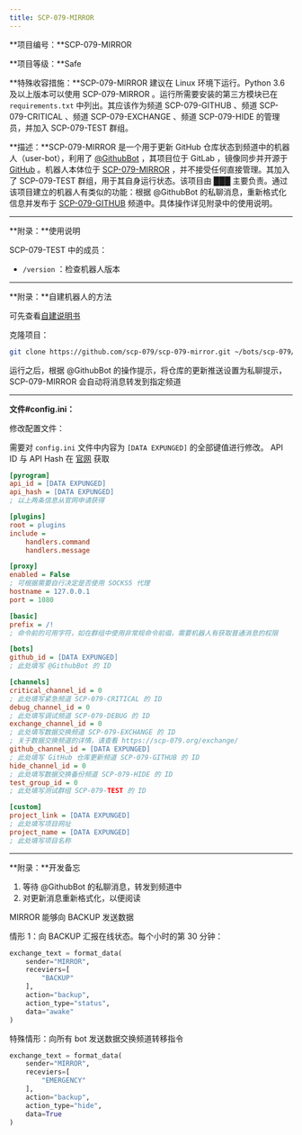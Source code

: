 ```yaml
---
title: SCP-079-MIRROR
---
```


<link rel="stylesheet" href="/css/chinese.css">

**项目编号：**SCP-079-MIRROR

**项目等级：**Safe

**特殊收容措施：**SCP-079-MIRROR 建议在 Linux 环境下运行。Python 3.6 及以上版本可以使用 SCP-079-MIRROR 。运行所需要安装的第三方模块已在 `requirements.txt` 中列出。其应该作为频道 SCP-079-GITHUB 、频道 SCP-079-CRITICAL 、频道 SCP-079-EXCHANGE 、频道 SCP-079-HIDE 的管理员，并加入 SCP-079-TEST 群组。

**描述：**SCP-079-MIRROR 是一个用于更新 GitHub 仓库状态到频道中的机器人（user-bot），利用了 <a href="https://t.me/GithubBot" target="_blank">@GithubBot</a> ，其项目位于 GitLab ，镜像同步并开源于 <a href="https://github.com/scp-079/scp-079-mirror" target="_blank">GitHub</a> 。机器人本体位于 <a href="https://t.me/SCP_079_MIRROR_BOT" class="079" target="_blank">SCP-079-MIRROR</a> ，并不接受任何直接管理。其加入了 SCP-079-TEST 群组，用于其自身运行状态。该项目由 ███ 主要负责。通过该项目建立的机器人有类似的功能：根据 @GithubBot 的私聊消息，重新格式化信息并发布于 <a href="https://t.me/SCP_079_GITHUB" target="_blank">SCP-079-GITHUB</a> 频道中。具体操作详见附录中的使用说明。

---

**附录：**使用说明

SCP-079-TEST 中的成员：

- `/version` ：检查机器人版本

---

**附录：**自建机器人的方法

可先查看<a href="/how/">自建说明书</a>

克隆项目：

```bash
git clone https://github.com/scp-079/scp-079-mirror.git ~/bots/scp-079/mirror
```

运行之后，根据 @GithubBot 的操作提示，将仓库的更新推送设置为私聊提示，SCP-079-MIRROR 会自动将消息转发到指定频道

---

**文件#config.ini：**

修改配置文件：

需要对 `config.ini` 文件中内容为 `[DATA EXPUNGED]` 的全部键值进行修改。 API ID 与 API Hash 在 <a href="https://my.telegram.org" target="_blank">官网</a> 获取

```ini
[pyrogram]
api_id = [DATA EXPUNGED]
api_hash = [DATA EXPUNGED]
; 以上两条信息从官网申请获得

[plugins]
root = plugins
include =
    handlers.command
    handlers.message

[proxy]
enabled = False
; 可根据需要自行决定是否使用 SOCKS5 代理
hostname = 127.0.0.1
port = 1080

[basic]
prefix = /!
; 命令前的可用字符，如在群组中使用非常规命令前缀，需要机器人有获取普通消息的权限

[bots]
github_id = [DATA EXPUNGED]
; 此处填写 @GithubBot 的 ID

[channels]
critical_channel_id = 0
; 此处填写紧急频道 SCP-079-CRITICAL 的 ID
debug_channel_id = 0
; 此处填写调试频道 SCP-079-DEBUG 的 ID
exchange_channel_id = 0
; 此处填写数据交换频道 SCP-079-EXCHANGE 的 ID
; 关于数据交换频道的详情，请查看 https://scp-079.org/exchange/
github_channel_id = [DATA EXPUNGED]
; 此处填写 GitHub 仓库更新频道 SCP-079-GITHUB 的 ID
hide_channel_id = 0
; 此处填写数据交换备份频道 SCP-079-HIDE 的 ID
test_group_id = 0
; 此处填写测试群组 SCP-079-TEST 的 ID

[custom]
project_link = [DATA EXPUNGED]
; 此处填写项目网址
project_name = [DATA EXPUNGED]
; 此处填写项目名称
```

---

**附录：**开发备忘

1. 等待 @GithubBot 的私聊消息，转发到频道中
2. 对更新消息重新格式化，以便阅读

MIRROR 能够向 BACKUP 发送数据

情形 1：向 BACKUP 汇报在线状态。每个小时的第 30 分钟：

```python
exchange_text = format_data(
    sender="MIRROR",
    receviers=[
        "BACKUP"
    ],
    action="backup",
    action_type="status",
    data="awake"
)
```

特殊情形：向所有 bot 发送数据交换频道转移指令

```python
exchange_text = format_data(
    sender="MIRROR",
    receviers=[
        "EMERGENCY"
    ],
    action="backup",
    action_type="hide",
    data=True
)
```

<audio src="/audio/door/dooropenpage.ogg" autoplay></audio>
<audio id="dooropen079" src="/audio/door/dooropen079.ogg"/>

